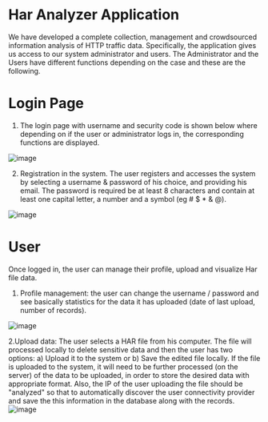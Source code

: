 # Ηar Αnalyzer Application

We have developed a complete collection, management and crowdsourced information analysis of HTTP traffic data. Specifically, the application gives us access to our system administrator and users. The Administrator and the Users have different functions depending on the case and these are the following.

# Login Page

1. The login page with username and security code is shown below where depending on if the user or administrator logs in, the corresponding functions are displayed.

![image](https://user-images.githubusercontent.com/60574307/115163506-1e6cc600-a0b2-11eb-97d0-8808ea97b478.png)

2. Registration in the system. The user registers and accesses the system by selecting a username & password of his choice, and providing his email. The password is required
be at least 8 characters and contain at least one capital letter, a number and a symbol (eg # $ * & @).

![image](https://user-images.githubusercontent.com/60574307/115163730-693b0d80-a0b3-11eb-8ee5-b4842be627bb.png)

# User

Once logged in, the user can manage their profile, upload and visualize Har file data.

1. Profile management:
the user can change the username / password and see basically statistics for the data it has uploaded (date of last upload, number of records).

![image](https://user-images.githubusercontent.com/60574307/115398099-778e4400-a1ef-11eb-9272-c3b6a8c1ac32.png)

2.Upload data: The user selects a HAR file from his computer. The file will processed locally to delete sensitive data and then the user has two options: 
  a) Upload it to the system or 
  b) Save the edited file locally.
If the file is uploaded to the system, it will need to be further processed (on the server) of the data to be uploaded, in order to store the desired data with appropriate format. Also, the IP of the user uploading the file should be "analyzed" so that to automatically discover the user connectivity provider and save the this information in the database along with the records.
![image](https://user-images.githubusercontent.com/60574307/115398534-ec617e00-a1ef-11eb-87d9-2ebb05945f1a.png)


